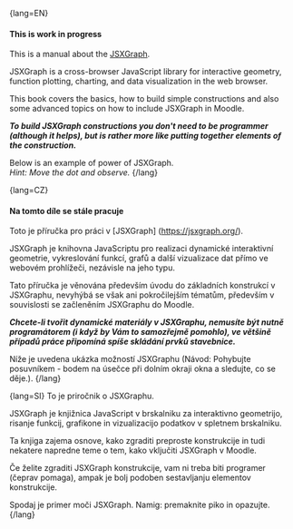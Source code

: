 {lang=EN}
#### This is work in progress
This is a manual about the [JSXGraph](https://jsxgraph.org/). 

JSXGraph is a cross-browser JavaScript library for interactive geometry, function plotting, charting, and data visualization in the web browser.

This book covers the basics, how to build simple constructions and also some advanced topics on how to include JSXGraph in Moodle. 

**_To build JSXGraph constructions you don't need to be programmer (although it helps), but is rather more like
 putting together
elements of the construction._**

Below is an example of power of JSXGraph.   
*Hint: Move the dot and observe.* 
{/lang}

{lang=CZ}
#### Na tomto díle se stále pracuje
Toto je příručka pro práci v [JSXGraph] (https://jsxgraph.org/).

JSXGraph je knihovna JavaScriptu pro realizaci dynamické interaktivní geometrie, vykreslování funkcí, grafů a další vizualizace dat přímo ve webovém prohlížeči, nezávisle na jeho typu.

Tato příručka je věnována především úvodu do základních konstrukcí v JSXGraphu, nevyhýbá se však ani pokročilejším tématům, především v souvislosti se začleněním JSXGraphu do Moodle.

**_Chcete-li tvořit dynamické materiály v JSXGraphu, nemusíte být nutně programátorem (i když by Vám to samozřejmě pomohlo), ve většině případů práce připomíná spíše skládání prvků stavebnice._**

Níže je uvedena ukázka možností JSXGraphu 
(Návod: Pohybujte posuvníkem - bodem na úsečce při dolním okraji okna a sledujte, co se děje.).
{/lang}

{lang=SI}
To je priročnik o JSXGraphu.

JSXGraph je knjižnica JavaScript v brskalniku za interaktivno geometrijo, risanje funkcij, grafikone in vizualizacijo podatkov v spletnem brskalniku.

Ta knjiga zajema osnove, kako zgraditi preproste konstrukcije in tudi nekatere napredne teme o tem, kako vključiti JSXGraph v Moodle.

Če želite zgraditi JSXGraph konstrukcije, vam ni treba biti programer (čeprav pomaga), ampak je bolj podoben sestavljanju elementov konstrukcije.

Spodaj je primer moči JSXGraph.
Namig: premaknite piko in opazujte.
{/lang}

<div id="box16" class="jxgbox" style="width:500px; height:333px;margin-left:auto; margin-right:auto;"></div> 
<script type='text/javascript'>
    JXG.Options.board.showNavigation = false;
    var color1 = "crimson";
	var brd16 = JXG.JSXGraph.initBoard('box16', {boundingbox: [-10.4625,7.6,10.4625,-5]});
	brd16.options.point.visible = false;
	brd16.options.point.fixed = false;
	brd16.options.polygon.borders.visible = false;
	var kot16 = brd16.create('slider', [[-9.5,-4],[-0.5,-4],[90,90,-60]], {withlabel:false});	
	var B116 = brd16.create('point', [-1,-4], {name:'B116'});
	var Vues16 = brd16.create('point', [function(){return kot16.Value() > 0 ? -0.9217 : (kot16.Value() < -30 ? -Math.PI/2 : -0.9217+(-Math.PI/2+0.9217)/30*(-kot16.Value()))}, function(){return kot16.Value() > -30 ? -0.55088 : (kot16.Value() < -29 ? -0.55088+(-1+0.55088)/30*(-30-kot16.Value()) : -1)}], {name:'Vues16', color:color1});
	var zoom16 = 1.6;
	var x16 = function(){return -zoom16 * Math.cos(Vues16.X()) * Math.sin(Vues16.Y())};
	var X16 = brd16.create('point', [function(){return B116.X() + zoom16 * Math.sin(Vues16.X())}, function(){return B116.Y()+x16}], {name:'X'});
	var u16 = brd16.create('point', [function(){return zoom16*Math.sin(Vues16.X());},x16], {name:'u16'});
	var k16 = -1;
	var Z16 = brd16.create('point', [function(){return B116.X()}, function(){return B116.Y()+zoom16*Math.cos(Vues16.Y())}], {name:'Z16'});
	var w16 = brd16.create('point', [0,function(){return zoom16*Math.cos(Vues16.Y());}], {name:'w16'});
	var Y_16 = brd16.create('point', [function(){return B116.X()+zoom16*Math.cos(Vues16.X())}, function(){return B116.Y()+zoom16*Math.sin(Vues16.X())*Math.sin(Vues16.Y())}], {name:'Y'});
	var v16 = brd16.create('point', [function(){return zoom16*Math.cos(Vues16.X())},function(){return zoom16*Math.sin(Vues16.X())*Math.sin(Vues16.Y());}], {name:'v16'});
	var O16 = brd16.create('point', [1,2], {name:'O16'});
	var a16 = 1;
	var b16 = 1;
	var d16 = 2; 
	var vzorec16 = brd16.create('slider', [[18,5.5],[18,-2],[1,1,11]], {withlabel:false});
	var K16 = brd16.create('point', [function(){return O16.X() + a16 * u16.X() + b16 * v16.X()},function(){return O16.Y() + a16 * u16.Y() + b16 * v16.Y()}], {name:'K16'});
	var L16 = brd16.create('point', [function(){return O16.X() - a16 * u16.X() + b16 * v16.X()},function(){return O16.Y() - a16 * u16.Y() + b16 * v16.Y()}], {name:'L16'});
	var M16 = brd16.create('point', [function(){return O16.X() - a16 * u16.X() - b16 * v16.X()},function(){return O16.Y() - a16 * u16.Y() - b16 * v16.Y()}], {name:'M16'});
	var N16 = brd16.create('point', [function(){return O16.X() + a16 * u16.X() - b16 * v16.X()},function(){return O16.Y() + a16 * u16.Y() - b16 * v16.Y()}], {name:'N16'});
	brd16.create('polygon', [L16,K16,N16,M16], {fillopacity:0.05});
	brd16.create('segment', [L16,K16], {});
	brd16.create('segment', [K16,N16], {});
	brd16.create('segment', [N16,M16], {});
	brd16.create('segment', [M16,L16], {});
	var P16 = brd16.create('point', [function(){return O16.X() + a16 * u16.X() + b16 * v16.X() + d16 * Math.cos((kot16.Value() < 0 ? 0 : kot16.Value())*Math.PI/180) * u16.X() + d16 * Math.sin((kot16.Value() < 0 ? 0 : kot16.Value())*Math.PI/180) * w16.X()},function(){return O16.Y() + a16 * u16.Y() + b16 * v16.Y() + d16 * Math.cos((kot16.Value() < 0 ? 0 : kot16.Value())*Math.PI/180) * u16.Y() + d16 * Math.sin((kot16.Value() < 0 ? 0 : kot16.Value())*Math.PI/180) * w16.Y()}], {name:'P16'});
	var Q16 = brd16.create('point', [function(){return O16.X() + a16 * u16.X() - b16 * v16.X() + d16 * Math.cos((kot16.Value() < 0 ? 0 : kot16.Value())*Math.PI/180) * u16.X() + d16 * Math.sin((kot16.Value() < 0 ? 0 : kot16.Value())*Math.PI/180) * w16.X()},function(){return O16.Y() + a16 * u16.Y() - b16 * v16.Y() + d16 * Math.cos((kot16.Value() < 0 ? 0 : kot16.Value())*Math.PI/180) * u16.Y() + d16 * Math.sin((kot16.Value() < 0 ? 0 : kot16.Value())*Math.PI/180) * w16.Y()}], {name:'Q16'});
	var R16 = brd16.create('point', [function(){return O16.X() - a16 * u16.X() + b16 * v16.X() - d16 * Math.cos((kot16.Value() < 0 ? 0 : kot16.Value())*Math.PI/180) * u16.X() + d16 * Math.sin((kot16.Value() < 0 ? 0 : kot16.Value())*Math.PI/180) * w16.X()},function(){return O16.Y() - a16 * u16.Y() + b16 * v16.Y() - d16 * Math.cos((kot16.Value() < 0 ? 0 : kot16.Value())*Math.PI/180) * u16.Y() + d16 * Math.sin((kot16.Value() < 0 ? 0 : kot16.Value())*Math.PI/180) * w16.Y()}], {name:'R16'});
	var S16 = brd16.create('point', [function(){return O16.X() - a16 * u16.X() - b16 * v16.X() - d16 * Math.cos((kot16.Value() < 0 ? 0 : kot16.Value())*Math.PI/180) * u16.X() + d16 * Math.sin((kot16.Value() < 0 ? 0 : kot16.Value())*Math.PI/180) * w16.X()},function(){return O16.Y() - a16 * u16.Y() - b16 * v16.Y() - d16 * Math.cos((kot16.Value() < 0 ? 0 : kot16.Value())*Math.PI/180) * u16.Y() + d16 * Math.sin((kot16.Value() < 0 ? 0 : kot16.Value())*Math.PI/180) * w16.Y()}], {name:'S16'});
	brd16.create('polygon', [K16,P16,Q16,N16]);
	brd16.create('segment', [K16,P16], {});
	brd16.create('segment', [P16,Q16], {});
	brd16.create('segment', [Q16,N16], {});
	brd16.create('segment', [N16,K16], {});
	brd16.create('polygon', [L16,M16,S16,R16], {opacity:function(){return vzorec16.Value()==1||vzorec16.Value()==2||vzorec16.Value()==3||vzorec16.Value()==4||vzorec16.Value()==7||vzorec16.Value()==7||vzorec16.Value()==8||vzorec16.Value()==9||vzorec16.Value()==10?0.25:0;}});
	brd16.create('segment', [L16,M16], {});
	brd16.create('segment', [M16,S16], {opacity:function(){return vzorec16.Value()!=5&&vzorec16.Value()!=6&&vzorec16.Value()!=11?1:0}});
	brd16.create('segment', [S16,R16], {opacity:function(){return vzorec16.Value()!=5&&vzorec16.Value()!=6&&vzorec16.Value()!=11?1:0}});
	brd16.create('segment', [R16,L16], {opacity:function(){return vzorec16.Value()!=5&&vzorec16.Value()!=6&&vzorec16.Value()!=11?1:0}});
	var T16 = brd16.create('point', [function(){return O16.X() + a16 * u16.X() + b16 * v16.X() + d16 * Math.cos((kot16.Value() < 0 ? 0 : kot16.Value())*Math.PI/180) * v16.X() + d16 * Math.sin((kot16.Value() < 0 ? 0 : kot16.Value())*Math.PI/180) * w16.X()},function(){return O16.Y() + a16 * u16.Y() + b16 * v16.Y() + d16 * Math.cos((kot16.Value() < 0 ? 0 : kot16.Value())*Math.PI/180) * v16.Y() + d16 * Math.sin((kot16.Value() < 0 ? 0 : kot16.Value())*Math.PI/180) * w16.Y()}], {name:'T16'});
	var U16 = brd16.create('point', [function(){return O16.X() - a16 * u16.X() + b16 * v16.X() + d16 * Math.cos((kot16.Value() < 0 ? 0 : kot16.Value())*Math.PI/180) * v16.X() + d16 * Math.sin((kot16.Value() < 0 ? 0 : kot16.Value())*Math.PI/180) * w16.X()},function(){return O16.Y() - a16 * u16.Y() + b16 * v16.Y() + d16 * Math.cos((kot16.Value() < 0 ? 0 : kot16.Value())*Math.PI/180) * v16.Y() + d16 * Math.sin((kot16.Value() < 0 ? 0 : kot16.Value())*Math.PI/180) * w16.Y()}], {name:'U16'});
	var V16 = brd16.create('point', [function(){return O16.X() + a16 * u16.X() - b16 * v16.X() - d16 * Math.cos((kot16.Value() < 0 ? 0 : kot16.Value())*Math.PI/180) * v16.X() + d16 * Math.sin((kot16.Value() < 0 ? 0 : kot16.Value())*Math.PI/180) * w16.X()},function(){return O16.Y() + a16 * u16.Y() - b16 * v16.Y() - d16 * Math.cos((kot16.Value() < 0 ? 0 : kot16.Value())*Math.PI/180) * v16.Y() + d16 * Math.sin((kot16.Value() < 0 ? 0 : kot16.Value())*Math.PI/180) * w16.Y()}], {name:'V16'});
	var W16 = brd16.create('point', [function(){return O16.X() - a16 * u16.X() - b16 * v16.X() - d16 * Math.cos((kot16.Value() < 0 ? 0 : kot16.Value())*Math.PI/180) * v16.X() + d16 * Math.sin((kot16.Value() < 0 ? 0 : kot16.Value())*Math.PI/180) * w16.X()},function(){return O16.Y() - a16 * u16.Y() - b16 * v16.Y() - d16 * Math.cos((kot16.Value() < 0 ? 0 : kot16.Value())*Math.PI/180) * v16.Y() + d16 * Math.sin((kot16.Value() < 0 ? 0 : kot16.Value())*Math.PI/180) * w16.Y()}], {name:'W16'});
	brd16.create('polygon', [N16,V16,W16,M16], {opacity:function(){return vzorec16.Value()==1||vzorec16.Value()==5||vzorec16.Value()==6||vzorec16.Value()==10||vzorec16.Value()==11?0.25:0;}});
	brd16.create('segment', [N16,V16], {opacity:function(){return vzorec16.Value()==1||vzorec16.Value()==5||vzorec16.Value()==6||vzorec16.Value()==10||vzorec16.Value()==11?1:0}});
	brd16.create('segment', [V16,W16], {opacity:function(){return vzorec16.Value()==1||vzorec16.Value()==5||vzorec16.Value()==6||vzorec16.Value()==10||vzorec16.Value()==11?1:0}});
	brd16.create('segment', [W16,M16], {opacity:function(){return vzorec16.Value()==1||vzorec16.Value()==5||vzorec16.Value()==6||vzorec16.Value()==10||vzorec16.Value()==11?1:0}});
	brd16.create('segment', [M16,N16], {});
	brd16.create('polygon', [K16,T16,U16,L16], {opacity:function(){return vzorec16.Value()<7?0.25:0;}});
	brd16.create('segment', [K16,T16], {opacity:function(){return vzorec16.Value()<7?1:0}});
	brd16.create('segment', [T16,U16], {opacity:function(){return vzorec16.Value()<7?1:0}});
	brd16.create('segment', [U16,L16], {opacity:function(){return vzorec16.Value()!=7&&vzorec16.Value()!=8&&vzorec16.Value()!=9&&vzorec16.Value()!=10&&vzorec16.Value()!=11?1:0}});
	brd16.create('segment', [L16,K16], {opacity:function(){return vzorec16.Value()==5?1:0}});
	var A16 = brd16.create('point', [function(){return O16.X() + a16 * u16.X() + b16 * v16.X() + d16 * Math.cos((kot16.Value() < 0 ? 0 : kot16.Value())*Math.PI/180) * u16.X() + d16 * Math.sin((kot16.Value() < 0 ? 0 : kot16.Value())*Math.PI/180) * w16.X() + 2 * a16 * Math.cos(2 * (kot16.Value() < 0 ? 0 : kot16.Value())*Math.PI/180) * u16.X() + b16 * Math.sin(2 * (kot16.Value() < 0 ? 0 : kot16.Value())*Math.PI/180) * w16.X()},function(){return O16.Y() + a16 * u16.Y() + b16 * v16.Y() + d16 * Math.cos((kot16.Value() < 0 ? 0 : kot16.Value())*Math.PI/180) * u16.Y() + d16 * Math.sin((kot16.Value() < 0 ? 0 : kot16.Value())*Math.PI/180) * w16.Y() + 2 * a16 * Math.cos(2 * (kot16.Value() < 0 ? 0 : kot16.Value())*Math.PI/180) * u16.Y() + b16 * Math.sin(2 * (kot16.Value() < 0 ? 0 : kot16.Value())*Math.PI/180) * w16.Y()}], {name:'A16'});
	var B16 = brd16.create('point', [function(){return O16.X() + a16 * u16.X() - b16 * v16.X() + d16 * Math.cos((kot16.Value() < 0 ? 0 : kot16.Value())*Math.PI/180) * u16.X() + d16 * Math.sin((kot16.Value() < 0 ? 0 : kot16.Value())*Math.PI/180) * w16.X() + 2 * a16 * Math.cos(2 * (kot16.Value() < 0 ? 0 : kot16.Value())*Math.PI/180) * u16.X() + b16 * Math.sin(2 * (kot16.Value() < 0 ? 0 : kot16.Value())*Math.PI/180) * w16.X()},function(){return O16.Y() + a16 * u16.Y() - b16 * v16.Y() + d16 * Math.cos((kot16.Value() < 0 ? 0 : kot16.Value())*Math.PI/180) * u16.Y() + d16 * Math.sin((kot16.Value() < 0 ? 0 : kot16.Value())*Math.PI/180) * w16.Y() + 2 * a16 * Math.cos(2 * (kot16.Value() < 0 ? 0 : kot16.Value())*Math.PI/180) * u16.Y() + b16 * Math.sin(2 * (kot16.Value() < 0 ? 0 : kot16.Value())*Math.PI/180) * w16.Y()}], {name:'B16'});
	brd16.create('polygon', [B16,Q16,P16,A16], {opacity:function(){return vzorec16.Value()<9&&vzorec16.Value()!=7?0.25:0;}});
	brd16.create('segment', [B16,Q16], {opacity:function(){return vzorec16.Value()!=7&&vzorec16.Value()!=9&&vzorec16.Value()!=10&&vzorec16.Value()!=11?1:0}});
	brd16.create('segment', [Q16,P16], {});
	brd16.create('segment', [P16,A16], {opacity:function(){return vzorec16.Value()!=7&&vzorec16.Value()!=9&&vzorec16.Value()!=10&&vzorec16.Value()!=11?1:0}});
	brd16.create('segment', [A16,B16], {opacity:function(){return vzorec16.Value()!=7&&vzorec16.Value()!=9&&vzorec16.Value()!=10&&vzorec16.Value()!=11?1:0}});
	brd16.options.text.anchory = 'top';
	brd16.options.text.fontsize = 16;
	var ploscina16 = brd16.create('slider', [[0.5,-4],[9.5,-4],[0,0,8]], {withlabel:false});
		ploscina16.setDisplayRendNode(false);
		ploscina16.highline.setDisplayRendNode(false);
		ploscina16.baseline.setDisplayRendNode(false);
	brd16.create('text', [function(){return V16.X() + 1.3},function(){return V16.Y()-0.3}, function(){return 'a'}], {opacity:function(){return ploscina16.Value() > 0 ? 1 : 0}});
	brd16.create('text', [function(){return W16.X() + 0.3},function(){return W16.Y()+1.375}, function(){return 'a'}], {opacity:function(){return ploscina16.Value() > 0 ? 1 : 0}});
	brd16.create('text', [function(){return V16.X() + 1.2},function(){return V16.Y() + 1.75}, function(){return 'a^2'}], {opacity:function(){return ploscina16.Value() > 1 ? 1 : 0}});
	brd16.create('text', [function(){return N16.X() + 1.2},function(){return N16.Y() + 1.75}, function(){return 'a^2'}], {opacity:function(){return ploscina16.Value() > 2 ? 1 : 0}});
	brd16.create('text', [function(){return M16.X() + 1.2},function(){return M16.Y() + 1.75}, function(){return 'a^2'}], {opacity:function(){return ploscina16.Value() > 3 ? 1 : 0}});
	brd16.create('text', [function(){return Q16.X() + 1.2},function(){return Q16.Y() + 1.75}, function(){return 'a^2'}], {opacity:function(){return ploscina16.Value() > 4 ? 1 : 0}});
	brd16.create('text', [function(){return B16.X() + 1.2},function(){return B16.Y() + 1.75}, function(){return 'a^2'}], {opacity:function(){return ploscina16.Value() > 5 ? 1 : 0}});
	brd16.create('text', [function(){return K16.X() + 1.2},function(){return K16.Y() + 1.75}, function(){return 'a^2'}], {opacity:function(){return ploscina16.Value() > 6 ? 1 : 0}});
	brd16.create('text', [function(){return L16.X() + 1.2},function(){return L16.Y() + 1.75}, function(){return 'P=?'}], {opacity:function(){return ploscina16.Value() > 7 ? 1 : 0}});
	kot16.on('drag', function(){
		if(kot16.Value() > -60){
			ploscina16.setDisplayRendNode(false);
			ploscina16.highline.setDisplayRendNode(false);
			ploscina16.baseline.setDisplayRendNode(false);
			ploscina16.moveTo([-9.5,-4]);
		} else {
			ploscina16.showElement();
			ploscina16.highline.showElement();
			ploscina16.baseline.showElement();
			ploscina16.moveTo([-9.75,-4]);
		}
	});
</script>
